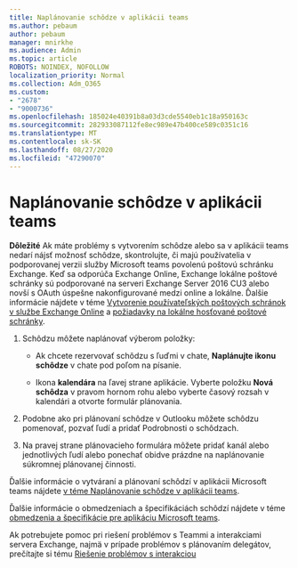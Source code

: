 ```yaml
---
title: Naplánovanie schôdze v aplikácii teams
ms.author: pebaum
author: pebaum
manager: mnirkhe
ms.audience: Admin
ms.topic: article
ROBOTS: NOINDEX, NOFOLLOW
localization_priority: Normal
ms.collection: Adm_O365
ms.custom:
- "2678"
- "9000736"
ms.openlocfilehash: 185024e40391b8a03d3cde5540eb1c18a950163c
ms.sourcegitcommit: 282933087112fe8ec989e47b400ce589c0351c16
ms.translationtype: MT
ms.contentlocale: sk-SK
ms.lasthandoff: 08/27/2020
ms.locfileid: "47290070"
---
```

# <a name="schedule-a-meeting-in-teams"></a>Naplánovanie schôdze v aplikácii teams

**Dôležité** Ak máte problémy s vytvorením schôdze alebo sa v aplikácii teams nedarí nájsť možnosť schôdze, skontrolujte, či majú používatelia v podporovanej verzii služby Microsoft teams povolenú poštovú schránku Exchange. Keď sa odporúča Exchange Online, Exchange lokálne poštové schránky sú podporované na serveri Exchange Server 2016 CU3 alebo novší s OAuth úspešne nakonfigurované medzi online a lokálne. Ďalšie informácie nájdete v téme [Vytvorenie používateľských poštových schránok v službe Exchange Online](https://docs.microsoft.com/exchange/recipients-in-exchange-online/create-user-mailboxes) a [požiadavky na lokálne hosťované poštové schránky](https://docs.microsoft.com/microsoftteams/exchange-teams-interact#requirements-for-mailboxes-hosted-on-premises). 

1. Schôdzu môžete naplánovať výberom položky:

    - Ak chcete rezervovať schôdzu s ľuďmi v chate, **Naplánujte ikonu schôdze** v chate pod poľom na písanie.

    - Ikona **kalendára** na ľavej strane aplikácie. Vyberte položku **Nová schôdza** v pravom hornom rohu alebo vyberte časový rozsah v kalendári a otvorte formulár plánovania.

2. Podobne ako pri plánovaní schôdze v Outlooku môžete schôdzu pomenovať, pozvať ľudí a pridať Podrobnosti o schôdzach.

3. Na pravej strane plánovacieho formulára môžete pridať kanál alebo jednotlivých ľudí alebo ponechať obidve prázdne na naplánovanie súkromnej plánovanej činnosti.

Ďalšie informácie o vytváraní a plánovaní schôdzí v aplikácii Microsoft teams nájdete [v téme Naplánovanie schôdze v aplikácii teams](https://support.office.com/article/Schedule-a-meeting-in-Teams-943507a9-8583-4c58-b5d2-8ec8265e04e5).

Ďalšie informácie o obmedzeniach a špecifikáciách schôdzí nájdete v téme [obmedzenia a špecifikácie pre aplikáciu Microsoft teams](https://docs.microsoft.com/microsoftteams/limits-specifications-teams#meetings-and-calls).

Ak potrebujete pomoc pri riešení problémov s Teammi a interakciami servera Exchange, najmä v prípade problémov s plánovaním delegátov, prečítajte si tému [Riešenie problémov s interakciou](https://docs.microsoft.com/microsoftteams/troubleshoot/known-issues/teams-exchange-interaction-issue)